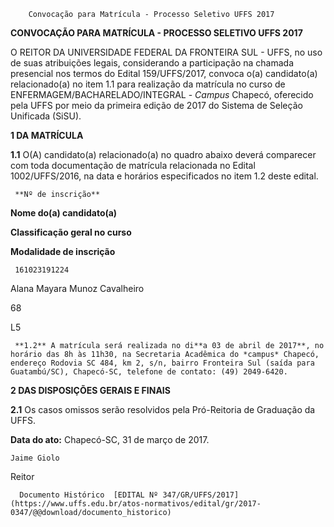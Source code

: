         Convocação para Matrícula - Processo Seletivo UFFS 2017  

**CONVOCAÇÃO PARA MATRÍCULA - PROCESSO SELETIVO UFFS 2017**

  

 O REITOR DA UNIVERSIDADE FEDERAL DA FRONTEIRA SUL - UFFS, no uso de suas atribuições legais, considerando a participação na chamada presencial nos termos do Edital 159/UFFS/2017, convoca o(a) candidato(a) relacionado(a) no item 1.1 para realização da matrícula no curso de ENFERMAGEM/BACHARELADO/INTEGRAL - *Campus* Chapecó, oferecido pela UFFS por meio da primeira edição de 2017 do Sistema de Seleção Unificada (SiSU).

  

 **1 DA MATRÍCULA**

 **1.1** O(A) candidato(a) relacionado(a) no quadro abaixo deverá comparecer com toda documentação de matrícula relacionada no Edital 1002/UFFS/2016, na data e horários especificados no item 1.2 deste edital.

     **Nº de inscrição**

   **Nome do(a) candidato(a)**

   **Classificação geral no curso**

   **Modalidade de inscrição**

     161023191224

   Alana Mayara Munoz Cavalheiro

   68

   L5

     **1.2** A matrícula será realizada no di**a 03 de abril de 2017**, no horário das 8h às 11h30, na Secretaria Acadêmica do *campus* Chapecó, endereço Rodovia SC 484, km 2, s/n, bairro Fronteira Sul (saída para Guatambú/SC), Chapecó-SC, telefone de contato: (49) 2049-6420.

  **2 DAS DISPOSIÇÕES GERAIS E FINAIS**

 **2.1** Os casos omissos serão resolvidos pela Pró-Reitoria de Graduação da UFFS.

   **Data do ato:** Chapecó-SC, 31 de março de 2017.   
 

    Jaime Giolo   
 Reitor 

      Documento Histórico  [EDITAL Nº 347/GR/UFFS/2017](https://www.uffs.edu.br/atos-normativos/edital/gr/2017-0347/@@download/documento_historico)     
      